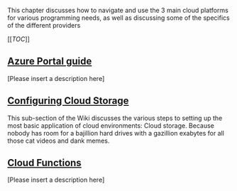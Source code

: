 This chapter discusses how to navigate and use the 3 main cloud platforms for various programming needs, as well as discussing some of the specifics of the different providers 

[[_TOC_]]
## [Azure Portal guide](/ce02-wiki/Cloud-Platforms/Azure-Portal-guide)
[Please insert a description here]

## [Configuring Cloud Storage](/ce02-wiki/Cloud-Platforms/Configuring-Cloud-Storage)
This sub-section of the Wiki discusses the various steps to setting up the most basic application of cloud environments: Cloud storage. Because nobody has room for a bajillion hard drives with a gazillion exabytes for all those cat videos and dank memes.

## [Cloud Functions](/ce02-wiki/Cloud-Platforms/Cloud-Functions)
[Please insert a description here]